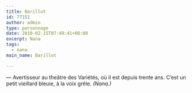 ```yaml
---
title: Barillot
id: 77151
author: admin
type: personnage
date: 2010-02-15T07:49:41+00:00
excerpt: Nana
tags:
  - nana
main_name: Barillot

---
```

— Avertisseur au theâtre des Variétés, où il est depuis trente ans. C&rsquo;est un petit vieillard bleuie, à la voix grêle. _(Nana.)_